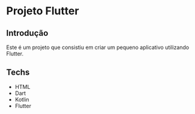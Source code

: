 # Projeto Flutter

<h2>Introdução</h2>
<p>Este é um projeto que consistiu em criar um pequeno aplicativo utilizando Flutter.</p>
<h2>Techs</h2>
<ul>
  <li>HTML</li>
  <li>Dart</li>
  <li>Kotlin</li>
  <li>Flutter</li>
</ul>
